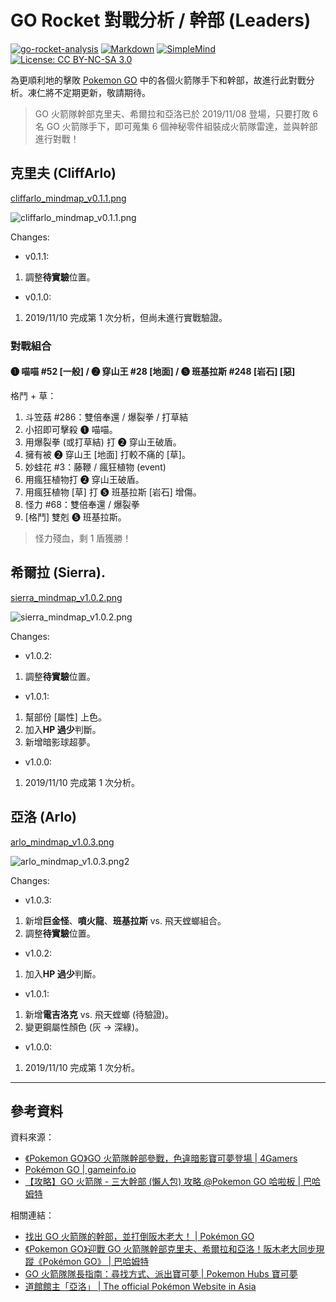 # GO Rocket 對戰分析 / 幹部 (Leaders)

[![go-rocket-analysis](https://img.shields.io/badge/GitHuh-chusiang/go--rocket--analysis-blue.svg)](https://github.com/chusiang/go-rocket-analysis) [![Markdown](https://img.shields.io/badge/%3C%2F%3E-Markdown-blue.svg)](http://markdown.tw) [![SimpleMind](https://img.shields.io/badge/MindMap-SimpleMind-blue.svg)](https://simplemind.eu/) [![License: CC BY-NC-SA 3.0](https://img.shields.io/badge/License-CC%20BY--NC--SA%203.0-lightgrey.svg)](https://creativecommons.org/licenses/by-nc-sa/3.0/)

為更順利地的擊敗 [Pokemon GO](https://pokemongolive.com/zh_hant/) 中的各個火箭隊手下和幹部，故進行此對戰分析。凍仁將不定期更新，敬請期待。

> GO 火箭隊幹部克里夫、希爾拉和亞洛已於 2019/11/08 登場，只要打敗 6 名 GO 火箭隊手下，即可蒐集 6 個神秘零件組裝成火箭隊雷達，並與幹部進行對戰！

## 克里夫 (CliffArlo)

[cliffarlo_mindmap_v0.1.1.png](png/cliffarlo_mindmap_v0.1.1.png)

![cliffarlo_mindmap_v0.1.1.png](png/cliffarlo_mindmap_v0.1.1.png)

Changes:

* v0.1.1:
 1. 調整**待實驗**位置。
* v0.1.0:
 1. 2019/11/10 完成第 1 次分析，但尚未進行實戰驗證。

### 對戰組合

#### ❶ 喵喵 #52 [一般] / ❷ 穿山王 #28 [地面] / ❺ 班基拉斯 #248 [岩石] [惡]

格鬥 + 草：

1. 斗笠菇 #286：雙倍奉還 / 爆裂拳 / 打草結
 1. 小招即可擊殺 ❶ 喵喵。
 1. 用爆裂拳 (或打草結) 打 ❷ 穿山王破盾。
 1. 擁有被 ❷ 穿山王 [地面] 打較不痛的 [草]。
1. 妙蛙花 #3：藤鞭 / 瘋狂植物 (event)
 1. 用瘋狂植物打 ❷ 穿山王破盾。
 1. 用瘋狂植物 [草] 打 ❺ 班基拉斯 [岩石] 增傷。
1. 怪力 #68：雙倍奉還 / 爆裂拳
 1. [格鬥] 雙剋 ❺ 班基拉斯。

  > 怪力殘血，剩 1 盾獲勝！

## 希爾拉 (Sierra).

[sierra_mindmap_v1.0.2.png](png/sierra_mindmap_v1.0.2.png)

![sierra_mindmap_v1.0.2.png](png/sierra_mindmap_v1.0.2.png)

Changes:

* v1.0.2:
 1. 調整**待實驗**位置。
* v1.0.1:
 1. 幫部份 [屬性] 上色。
 1. 加入**HP 過少**判斷。
 1. 新增暗影球超夢。
* v1.0.0:
 1. 2019/11/10 完成第 1 次分析。

## 亞洛 (Arlo)

[arlo_mindmap_v1.0.3.png](png/arlo_mindmap_v1.0.3.png)

![arlo_mindmap_v1.0.3.png2](png/arlo_mindmap_v1.0.3.png)

Changes:

* v1.0.3:
 1. 新增**巨金怪**、**噴火龍**、**班基拉斯** vs. 飛天螳螂組合。
 1. 調整**待實驗**位置。
* v1.0.2:
 1. 加入**HP 過少**判斷。
* v1.0.1:
 1. 新增**電吉洛克** vs. 飛天螳螂 (待驗證)。
 1. 變更鋼屬性顏色 (灰 → 深綠)。
* v1.0.0:
 1. 2019/11/10 完成第 1 次分析。

----

## 參考資料

資料來源：

* [《Pokemon GO》GO 火箭隊幹部參戰，色違暗影寶可夢登場 | 4Gamers](https://www.4gamers.com.tw/news/detail/41025/pokemon-go-team-go-rocket-leader-guide)
* [Pokémon GO | gameinfo.io](https://pokemon.gameinfo.io/zh-tw)
* [【攻略】GO 火箭隊 - 三大幹部 (懶人包) 攻略 @Pokemon GO 哈啦板 | 巴哈姆特](https://forum.gamer.com.tw/C.php?bsn=29659&snA=37982&last=1#down)

相關連結：

* [找出 GO 火箭隊的幹部，並打倒阪木老大！ | Pokémon GO](https://pokemongolive.com/zh_hant/post/teamgorocketleaders2019/)
* [《Pokemon GO》迎戰 GO 火箭隊幹部克里夫、希爾拉和亞洛！阪木老大同步現蹤《Pokémon GO》 | 巴哈姆特](https://gnn.gamer.com.tw/detail.php?sn=188322)
* [GO 火箭隊隊長指南：尋找方式、派出寶可夢 | Pokemon Hubs 寶可夢](https://www.pokemonhubs.com/pokemongo/8878/)
* [道館館主「亞洛」 | The official Pokémon Website in Asia](https://swordshield.portal-pokemon.com/tc/character/02.html)
